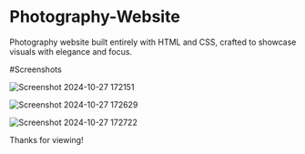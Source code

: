 # Photography-Website
Photography website built entirely with HTML and CSS, crafted to showcase visuals with elegance and focus. 

#Screenshots


![Screenshot 2024-10-27 172151](https://github.com/user-attachments/assets/54712938-830a-4ce1-a7d3-262cdfde8fbd)

![Screenshot 2024-10-27 172629](https://github.com/user-attachments/assets/7a94e7b7-ec31-4032-b08b-883b2a5951e3)

![Screenshot 2024-10-27 172722](https://github.com/user-attachments/assets/2a82111a-4515-490c-965e-21c92bade437)



Thanks for viewing!
